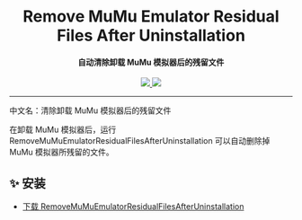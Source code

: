<h1 align="center">Remove MuMu Emulator Residual Files After Uninstallation</h1>
<h4 align="center">自动清除卸载 MuMu 模拟器后的残留文件</h4>

<p align="center">
  <a href="https://opensource.org/licenses/MIT">
    <img src="http://img.shields.io/badge/License-MIT-1e90ff?style=for-the-badge"/>
  </a>
  <a href="https://dotnet.microsoft.com">
    <img src="http://img.shields.io/badge/.Net-9.0-1e90ff?style=for-the-badge"/>
  </a>
</p>

---

中文名：清除卸载 MuMu 模拟器后的残留文件

在卸载 MuMu 模拟器后，运行 RemoveMuMuEmulatorResidualFilesAfterUninstallation 可以自动删除掉 MuMu 模拟器所残留的文件。

## ✨ 安装

- [下载 RemoveMuMuEmulatorResidualFilesAfterUninstallation](https://github.com/suoyukii/RemoveMuMuEmulatorResidualFilesAfterUninstallation/releases)
